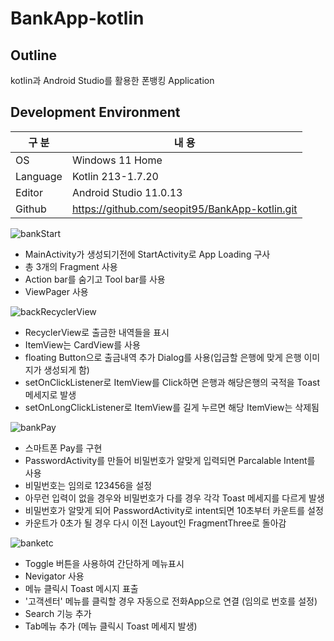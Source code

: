 # BankApp-kotlin

## Outline

kotlin과 Android Studio를 활용한 폰뱅킹 Application

## Development Environment 

| 구 분 | 내 용 |
| --- | --- |
| OS | Windows 11 Home |
| Language | Kotlin 213-1.7.20 |
| Editor | Android Studio 11.0.13 |
| Github | https://github.com/seopit95/BankApp-kotlin.git |

![bankStart](https://user-images.githubusercontent.com/115531849/201670928-26a37a4b-d272-4922-9a27-dd92c4664281.gif)
- MainActivity가 생성되기전에 StartActivity로 App Loading 구사
- 총 3개의 Fragment 사용
- Action bar를 숨기고 Tool bar를 사용
- ViewPager 사용

![backRecyclerView](https://user-images.githubusercontent.com/115531849/201671012-eb49395e-b8d4-49ee-af57-846c89ce6047.gif)
- RecyclerView로 출금한 내역들을 표시
- ItemView는 CardView를 사용
- floating Button으로 출금내역 추가 Dialog를 사용(입금할 은행에 맞게 은행 이미지가 생성되게 함)
- setOnClickListener로 ItemView를 Click하면 은행과 해당은행의 국적을 Toast메세지로 발생
- setOnLongClickListener로 ItemView를 길게 누르면 해당 ItemView는 삭제됨

![bankPay](https://user-images.githubusercontent.com/115531849/201670965-0d79cd0e-a505-4941-87e3-935260280c72.gif)
- 스마트폰 Pay를 구현
- PasswordActivity를 만들어 비밀번호가 알맞게 입력되면 Parcalable Intent를 사용
- 비밀번호는 임의로 123456을 설정
- 아무런 입력이 없을 경우와 비밀번호가 다를 경우 각각 Toast 메세지를 다르게 발생
- 비밀번호가 알맞게 되어 PasswordActivity로 intent되면 10초부터 카운트를 설정
- 카운트가 0초가 될 경우 다시 이전 Layout인 FragmentThree로 돌아감

![banketc](https://user-images.githubusercontent.com/115531849/201670937-3709e489-4a28-494b-911c-2d9ef784b78d.gif)
- Toggle 버튼을 사용하여 간단하게 메뉴표시
- Nevigator 사용
- 메뉴 클릭시 Toast 메시지 표출
- '고객센터' 메뉴를 클릭할 경우 자동으로 전화App으로 연결 (임의로 번호를 설정)
- Search 기능 추가
- Tab메뉴 추가 (메뉴 클릭시 Toast 메세지 발생)

